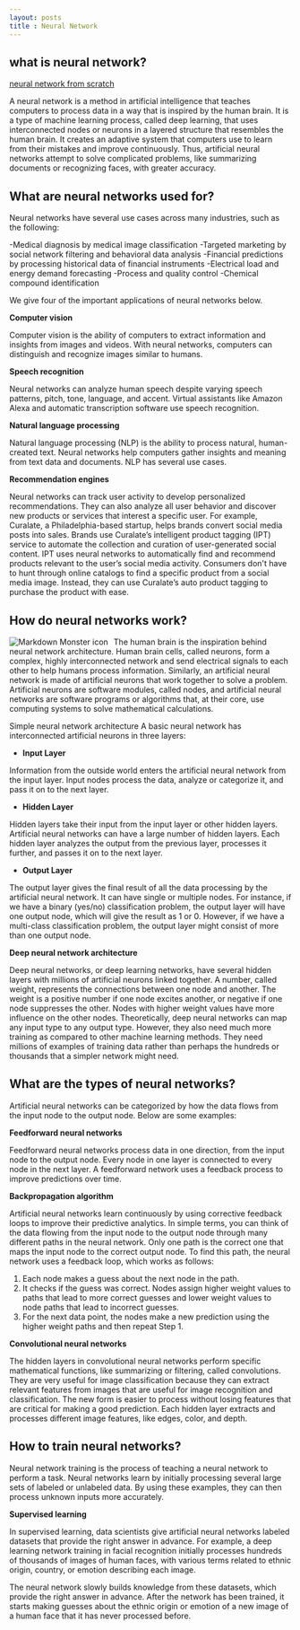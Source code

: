 ```yaml
---
layout: posts
title : Neural Network
---
```


## what is neural network?
[neural network from scratch](https://youtu.be/kft1AJ9WVDk?t=4)

 A neural network is a method in artificial intelligence that teaches computers to process data in a way that is inspired by the human brain. It is a type of machine learning process, called deep learning, that uses interconnected nodes or neurons in a layered structure that resembles the human brain. It creates an adaptive system that computers use to learn from their mistakes and improve continuously. Thus, artificial neural networks attempt to solve complicated problems, like summarizing documents or recognizing faces, with greater accuracy.

## What are neural networks used for?
Neural networks have several use cases across many industries, such as the following:

-Medical diagnosis by medical image classification
-Targeted marketing by social network filtering and behavioral data analysis
-Financial predictions by processing historical data of financial instruments
-Electrical load and energy demand forecasting
-Process and quality control
-Chemical compound identification

We give four of the important applications of neural networks below.

**Computer vision**

Computer vision is the ability of computers to extract information and insights from images and videos. With neural networks, computers can distinguish and recognize images similar to humans.

**Speech recognition**

Neural networks can analyze human speech despite varying speech patterns, pitch, tone, language, and accent. Virtual assistants like Amazon Alexa and automatic transcription software use speech recognition.

**Natural language processing**

Natural language processing (NLP) is the ability to process natural, human-created text. Neural networks help computers gather insights and meaning from text data and documents. NLP has several use cases.

**Recommendation engines**

Neural networks can track user activity to develop personalized recommendations. They can also analyze all user behavior and discover new products or services that interest a specific user. For example, Curalate, a Philadelphia-based startup, helps brands convert social media posts into sales. Brands use Curalate’s intelligent product tagging (IPT) service to automate the collection and curation of user-generated social content. IPT uses neural networks to automatically find and recommend products relevant to the user’s social media activity. Consumers don't have to hunt through online catalogs to find a specific product from a social media image. Instead, they can use Curalate’s auto product tagging to purchase the product with ease.

## How do neural networks work?
<img src="assets/image/daownload.png"
      alt= "Markdown Monster icon"
      style="float: left; margin-right : 10px;" />
The human brain is the inspiration behind neural network architecture. Human brain cells, called neurons, form a complex, highly interconnected network and send electrical signals to each other to help humans process information. Similarly, an artificial neural network is made of artificial neurons that work together to solve a problem. Artificial neurons are software modules, called nodes, and artificial neural networks are software programs or algorithms that, at their core, use computing systems to solve mathematical calculations.

Simple neural network architecture
A basic neural network has interconnected artificial neurons in three layers:

- **Input Layer**

Information from the outside world enters the artificial neural network from the input layer. Input nodes process the data, analyze or categorize it, and pass it on to the next layer.

- **Hidden Layer**

Hidden layers take their input from the input layer or other hidden layers. Artificial neural networks can have a large number of hidden layers. Each hidden layer analyzes the output from the previous layer, processes it further, and passes it on to the next layer.

- **Output Layer**

The output layer gives the final result of all the data processing by the artificial neural network. It can have single or multiple nodes. For instance, if we have a binary (yes/no) classification problem, the output layer will have one output node, which will give the result as 1 or 0. However, if we have a multi-class classification problem, the output layer might consist of more than one output node.

**Deep neural network architecture**

Deep neural networks, or deep learning networks, have several hidden layers with millions of artificial neurons linked together. A number, called weight, represents the connections between one node and another. The weight is a positive number if one node excites another, or negative if one node suppresses the other. Nodes with higher weight values have more influence on the other nodes.
Theoretically, deep neural networks can map any input type to any output type. However, they also need much more training as compared to other machine learning methods. They need millions of examples of training data rather than perhaps the hundreds or thousands that a simpler network might need.

## What are the types of neural networks?
Artificial neural networks can be categorized by how the data flows from the input node to the output node. Below are some examples:

**Feedforward neural networks**

Feedforward neural networks process data in one direction, from the input node to the output node. Every node in one layer is connected to every node in the next layer. A feedforward network uses a feedback process to improve predictions over time.

**Backpropagation algorithm**

Artificial neural networks learn continuously by using corrective feedback loops to improve their predictive analytics. In simple terms, you can think of the data flowing from the input node to the output node through many different paths in the neural network. Only one path is the correct one that maps the input node to the correct output node. To find this path, the neural network uses a feedback loop, which works as follows:

1. Each node makes a guess about the next node in the path.
2. It checks if the guess was correct. Nodes assign higher weight values to paths that lead to more correct guesses and lower weight values to node paths that lead to incorrect guesses.
3. For the next data point, the nodes make a new prediction using the higher weight paths and then repeat Step 1.

**Convolutional neural networks**

The hidden layers in convolutional neural networks perform specific mathematical functions, like summarizing or filtering, called convolutions. They are very useful for image classification because they can extract relevant features from images that are useful for image recognition and classification. The new form is easier to process without losing features that are critical for making a good prediction. Each hidden layer extracts and processes different image features, like edges, color, and depth.

## How to train neural networks?
Neural network training is the process of teaching a neural network to perform a task. Neural networks learn by initially processing several large sets of labeled or unlabeled data. By using these examples, they can then process unknown inputs more accurately.

**Supervised learning**

In supervised learning, data scientists give artificial neural networks labeled datasets that provide the right answer in advance. For example, a deep learning network training in facial recognition initially processes hundreds of thousands of images of human faces, with various terms related to ethnic origin, country, or emotion describing each image.

The neural network slowly builds knowledge from these datasets, which provide the right answer in advance. After the network has been trained, it starts making guesses about the ethnic origin or emotion of a new image of a human face that it has never processed before.

